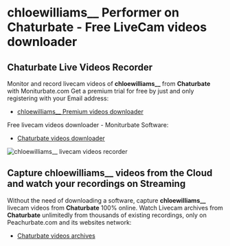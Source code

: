 # chloewilliams__ Performer on Chaturbate - Free LiveCam videos downloader

## Chaturbate Live Videos Recorder

Monitor and record livecam videos of **chloewilliams__** from **Chaturbate** with Moniturbate.com
Get a premium trial for free by just and only registering with your Email address:
* [chloewilliams__ Premium videos downloader](https://moniturbate.com/request-demo-licence-key.html)

Free livecam videos downloader - Moniturbate Software:
* [Chaturbate videos downloader](https://moniturbate.com/moniturbate-download-software.html)

![chloewilliams__ livecam videos recorder](https://peachurnet.com/templates/moniturbate-software.png)


## Capture chloewilliams__ videos from the Cloud and watch your recordings on Streaming

Without the need of downloading a software, capture **chloewilliams__** livecam videos from **Chaturbate** 100% online.
Watch Livecam archives from **Chaturbate** unlimitedly from thousands of existing recordings, only on Peachurbate.com and its websites network:
* [Chaturbate videos archives](https://peachurnet.com/)